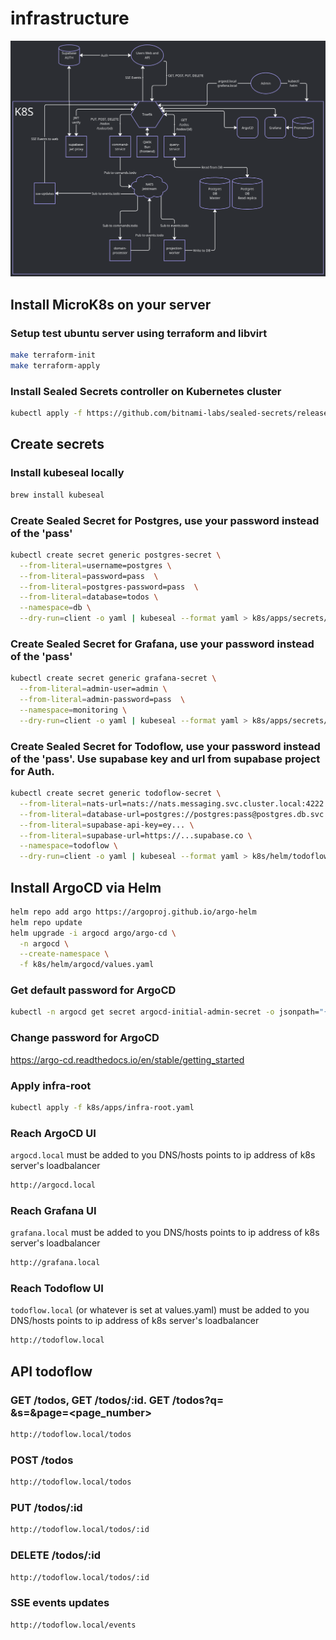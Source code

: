 # infrastructure

![Diag](./diag.png)

## Install MicroK8s on your server
### Setup test ubuntu server using terraform and libvirt
```bash
make terraform-init
make terraform-apply
```

### Install Sealed Secrets controller on Kubernetes cluster
```bash
kubectl apply -f https://github.com/bitnami-labs/sealed-secrets/releases/download/v0.29.0/controller.yaml
```

## Create secrets
### Install kubeseal locally
```bash
brew install kubeseal
```

### Create Sealed Secret for Postgres, use your password instead of the 'pass'
```bash
kubectl create secret generic postgres-secret \
  --from-literal=username=postgres \
  --from-literal=password=pass  \
  --from-literal=postgres-password=pass  \
  --from-literal=database=todos \
  --namespace=db \
  --dry-run=client -o yaml | kubeseal --format yaml > k8s/apps/secrets/postgres-sealedsecret.yaml
```

### Create Sealed Secret for Grafana, use your password instead of the 'pass'
```bash
kubectl create secret generic grafana-secret \
  --from-literal=admin-user=admin \
  --from-literal=admin-password=pass  \
  --namespace=monitoring \
  --dry-run=client -o yaml | kubeseal --format yaml > k8s/apps/secrets/grafana-sealedsecret.yaml
```

### Create Sealed Secret for Todoflow, use your password instead of the 'pass'. Use supabase key and url from supabase project for Auth.
```bash
kubectl create secret generic todoflow-secret \
  --from-literal=nats-url=nats://nats.messaging.svc.cluster.local:4222 \
  --from-literal=database-url=postgres://postgres:pass@postgres.db.svc.cluster.local:5432/todos?sslmode=disable \
  --from-literal=supabase-api-key=ey... \
  --from-literal=supabase-url=https://...supabase.co \
  --namespace=todoflow \
  --dry-run=client -o yaml | kubeseal --format yaml > k8s/helm/todoflow/templates/sealedsecret.yaml
```


## Install ArgoCD via Helm
```bash
helm repo add argo https://argoproj.github.io/argo-helm
helm repo update
helm upgrade -i argocd argo/argo-cd \
  -n argocd \
  --create-namespace \
  -f k8s/helm/argocd/values.yaml
```

### Get default password for ArgoCD
```bash
kubectl -n argocd get secret argocd-initial-admin-secret -o jsonpath="{.data.password}" | base64 -d
```

### Change password for ArgoCD
  https://argo-cd.readthedocs.io/en/stable/getting_started


### Apply infra-root
```bash
kubectl apply -f k8s/apps/infra-root.yaml
```

### Reach ArgoCD UI
```argocd.local``` must be added to you DNS/hosts points to ip address of k8s server's loadbalancer
```bash
http://argocd.local
```

### Reach Grafana UI
```grafana.local``` must be added to you DNS/hosts points to ip address of k8s server's loadbalancer
```bash
http://grafana.local
```

### Reach Todoflow UI
```todoflow.local``` (or whatever is set at values.yaml) must be added to you DNS/hosts points to ip address of k8s server's loadbalancer
```bash
http://todoflow.local
```

## API todoflow
### GET /todos, GET /todos/:id. GET /todos?q=<search word>&s=<size>&page=<page_number>
```bash
http://todoflow.local/todos
```
### POST /todos
```bash
http://todoflow.local/todos
```
### PUT /todos/:id
```bash
http://todoflow.local/todos/:id
```
### DELETE /todos/:id
```bash
http://todoflow.local/todos/:id
```
### SSE events updates
```bash
http://todoflow.local/events
```
